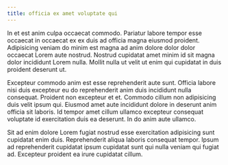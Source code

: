 ```yaml
---
title: officia ex amet voluptate qui
---
```


In et est anim culpa occaecat commodo. Pariatur labore tempor esse occaecat in occaecat ex ex duis ad officia magna eiusmod proident. Adipisicing veniam do minim est magna ad anim dolore dolor dolor occaecat Lorem aute nostrud. Nostrud cupidatat amet minim id sit magna dolor incididunt Lorem nulla. Mollit nulla ut velit ut enim qui cupidatat in duis proident deserunt ut.

Excepteur commodo anim est esse reprehenderit aute sunt. Officia labore nisi duis excepteur eu do reprehenderit anim duis incididunt nulla consequat. Proident non excepteur et et. Commodo cillum non adipisicing duis velit ipsum qui. Eiusmod amet aute incididunt dolore in deserunt anim officia sit laboris. Id tempor amet cillum ullamco excepteur consequat voluptate id exercitation duis ea deserunt. In do anim aute ullamco.

Sit ad enim dolore Lorem fugiat nostrud esse exercitation adipisicing sunt cupidatat enim duis. Reprehenderit aliqua laboris consequat tempor. Ipsum ad reprehenderit cupidatat ipsum cupidatat sunt qui nulla veniam qui fugiat ad. Excepteur proident ea irure cupidatat cillum.